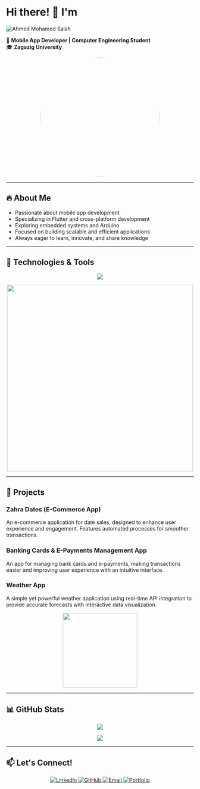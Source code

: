 # Hi there! 👋  I'm 
<img src="https://readme-typing-svg.herokuapp.com?font=Fira+Code&size=24&pause=1000&color=F78C6C&center=false&vCenter=true&width=500&lines=Ahmed+Mohamed+Salah" alt=" Ahmed Mohamed Salah " />

🚀 **Mobile App Developer | Computer Engineering Student**  
🎓 **Zagazig University**  

<p align="center">
  <img src="https://res.cloudinary.com/dzg2700cz/image/upload/t_Profile/v1732410673/1732410581801_vcwedy.png" width="320" height="320" style="border-radius: 50%;" />
</p>

---

## 🔥 About Me  
- Passionate about mobile app development  
- Specializing in Flutter and cross-platform development  
- Exploring embedded systems and Arduino  
- Focused on building scalable and efficient applications  
- Always eager to learn, innovate, and share knowledge  

---

## 🚀 Technologies & Tools  
<p align="center">
  <img src="https://skillicons.dev/icons?i=dart,flutter,androidstudio,git,github,vscode,arduino,firebase,mysql" />
</p>

<p align="center">
  <img src="https://media.giphy.com/media/v1.Y2lkPTc5MGI3NjExejF6anYyOWxpcjJqazZhZ3Y2ZXEwY3ptY3VtdGowZDhoemFpdThlZiZlcD12MV9naWZzX3NlYXJjaCZjdD1n/2IudUHdI075HL02Pkk/giphy.gif" width="500">
</p>

---

## 📂 Projects  
### Zahra Dates (E-Commerce App)  
An e-commerce application for date sales, designed to enhance user experience and engagement. Features automated processes for smoother transactions.  

### Banking Cards & E-Payments Management App  
An app for managing bank cards and e-payments, making transactions easier and improving user experience with an intuitive interface.  

### Weather App  
A simple yet powerful weather application using real-time API integration to provide accurate forecasts with interactive data visualization.  

<p align="center">
  <img src="https://media.giphy.com/media/qgQUggAC3Pfv687qPC/giphy.gif" width="200">
</p>

---

## 📊 GitHub Stats  
<p align="center">
  <img src="https://github-readme-streak-stats.herokuapp.com/?user=yourusername&theme=tokyonight" />
</p>

<p align="center">
  <img src="https://github-readme-stats.vercel.app/api/top-langs/?username=yourusername&layout=compact&theme=tokyonight" />
</p>

---

## 📫 Let's Connect!
<p align="center">
  <a href="https://www.linkedin.com/in/ahmed-salah-519170220/">
    <img src="https://img.shields.io/badge/LinkedIn-0077B5?style=for-the-badge&logo=linkedin&logoColor=white" alt="LinkedIn">
  </a>
  <a href="https://github.com/ahmedsalah-26">
    <img src="https://img.shields.io/badge/GitHub-181717?style=for-the-badge&logo=github&logoColor=white" alt="GitHub">
  </a>
  <a href="mailto:ahmed01020865017@gmail.com">
    <img src="https://img.shields.io/badge/Email-D14836?style=for-the-badge&logo=gmail&logoColor=white" alt="Email">
  </a>
  <a href="https://ahmedsalah-26.github.io/">
    <img src="https://img.shields.io/badge/Portfolio-FFA500?style=for-the-badge&logo=firefoxbrowser&logoColor=white" alt="Portfolio">
  </a>
</p>
